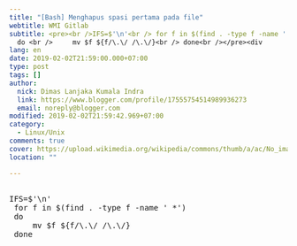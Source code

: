 ```yaml
---
title: "[Bash] Menghapus spasi pertama pada file"
webtitle: WMI Gitlab
subtitle: <pre><br />IFS=$'\n'<br /> for f in $(find . -type f -name ' *')<br />
  do <br />     mv $f ${f/\.\/ /\.\/}<br /> done<br /></pre><div
lang: en
date: 2019-02-02T21:59:00.000+07:00
type: post
tags: []
author:
  nick: Dimas Lanjaka Kumala Indra
  link: https://www.blogger.com/profile/17555754514989936273
  email: noreply@blogger.com
modified: 2019-02-02T21:59:42.969+07:00
category:
  - Linux/Unix
comments: true
cover: https://upload.wikimedia.org/wikipedia/commons/thumb/a/ac/No_image_available.svg/2048px-No_image_available.svg.png
location: ""

---
```


<pre><br>IFS=$'\n'<br> for f in $(find . -type f -name ' *')<br> do <br>     mv $f ${f/\.\/ /\.\/}<br> done<br></pre>